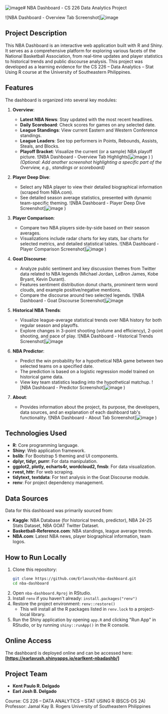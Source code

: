 ![image](https://github.com/user-attachments/assets/4db4fc18-7dee-494f-b2c9-677a3ca2592d)# NBA Dashboard - CS 226 Data Analytics Project

![NBA Dashboard - Overview Tab Screenshot]![image](https://github.com/user-attachments/assets/6a25b153-e46b-49c8-9cba-3d1b3b03aaf0)


## Project Description

This NBA Dashboard is an interactive web application built with R and Shiny. It serves as a comprehensive platform for exploring various facets of the National Basketball Association, from real-time updates and player statistics to historical trends and public discourse analysis. This project was developed as a learning evidence for the CS 226 – Data Analytics – Stat Using R course at the University of Southeastern Philippines.

## Features

The dashboard is organized into several key modules:

1.  **Overview**:
    *   **Latest NBA News**: Stay updated with the most recent headlines.
    *   **Daily Scoreboard**: Check scores for games on any selected date.
    *   **League Standings**: View current Eastern and Western Conference standings.
    *   **League Leaders**: See top performers in Points, Rebounds, Assists, Steals, and Blocks.
    *   **Playoff Bracket**: Visualize the current (or a sample) NBA playoff picture.
    ![NBA Dashboard - Overview Tab Highlights]![image](https://github.com/user-attachments/assets/1a2c25a2-0fb2-4c60-84ac-96b901f1d801)
)
)
    *(Optional: Add another screenshot highlighting a specific part of the Overview, e.g., standings or scoreboard)*

2.  **Player Deep Dive**:
    *   Select any NBA player to view their detailed biographical information (scraped from NBA.com).
    *   See detailed season average statistics, presented with dynamic team-specific theming.
    ![NBA Dashboard - Player Deep Dive Screenshot]![image](https://github.com/user-attachments/assets/1af1e5fe-8b6f-48d3-95ca-5e4efc066a97)
)

3.  **Player Comparison**:
    *   Compare two NBA players side-by-side based on their season averages.
    *   Visualizations include radar charts for key stats, bar charts for selected metrics, and detailed statistical tables.
    ![NBA Dashboard - Player Comparison Screenshot]![image](https://github.com/user-attachments/assets/fb6ad49a-990f-44bc-ad35-1ea82d2ba538)
)

4.  **Goat Discourse**:
    *   Analyze public sentiment and key discussion themes from Twitter data related to NBA legends (Michael Jordan, LeBron James, Kobe Bryant, Kevin Durant).
    *   Features sentiment distribution donut charts, prominent term word clouds, and example positive/negative mentions.
    *   Compare the discourse around two selected legends.
    ![NBA Dashboard - Goat Discourse Screenshot]![image](https://github.com/user-attachments/assets/642fb7ee-5856-4b18-a24d-271b06a9e2da
)

5.  **Historical NBA Trends**:
    *   Visualize league-average statistical trends over NBA history for both regular season and playoffs.
    *   Explore changes in 3-point shooting (volume and efficiency), 2-point shooting, and pace of play.
    ![NBA Dashboard - Historical Trends Screenshot]![image](https://github.com/user-attachments/assets/3d4207c0-c6a2-4dd6-be89-db0066ee8fc4)                                                                                                                                                                                                                                                                                                                                                                                                                                                                                                                                                                                                                                                                                                                                                  
6.  **NBA Predictor**:
    *   Predict the win probability for a hypothetical NBA game between two selected teams on a specified date.
    *   The prediction is based on a logistic regression model trained on historical game data.
    *   View key team statistics leading into the hypothetical matchup.
    ![NBA Dashboard - Predictor Screenshot]![image](https://github.com/user-attachments/assets/2fcc437e-b869-44f5-9c7f-e5b7efcade48)
)

7.  **About**:
    *   Provides information about the project, its purpose, the developers, data sources, and an explanation of each dashboard tab's functionality.
    ![NBA Dashboard - About Tab Screenshot]![image](https://github.com/user-attachments/assets/8f185d72-d909-4b91-9ab8-77337d5d4885)
)

## Technologies Used

*   **R**: Core programming language.
*   **Shiny**: Web application framework.
*   **bslib**: For Bootstrap 5 theming and UI components.
*   **dplyr, tidyr, purrr**: For data manipulation.
*   **ggplot2, plotly, echarts4r, wordcloud2, fmsb**: For data visualization.
*   **rvest, httr**: For web scraping.
*   **tidytext, textdata**: For text analysis in the Goat Discourse module.
*   **renv**: For project dependency management.

## Data Sources

Data for this dashboard was primarily sourced from:
*   **Kaggle**: NBA Database (for historical trends, predictor), NBA 24-25 Stats Dataset, NBA GOAT Twitter Dataset.
*   **Basketball-Reference.com**: NBA standings, league average trends.
*   **NBA.com**: Latest NBA news, player biographical information, team logos.

## How to Run Locally

1.  Clone this repository:
    ```bash
    git clone https://github.com/Erlavush/nba-dashboard.git
    cd nba-dashboard
    ```
2.  Open `nba-dashboard.Rproj` in RStudio.
3.  Install `renv` if you haven't already: `install.packages("renv")`
4.  Restore the project environment: `renv::restore()`
    *   This will install all the R packages listed in `renv.lock` to a project-local library.
5.  Run the Shiny application by opening `app.R` and clicking "Run App" in RStudio, or by running `shiny::runApp()` in the R console.

## Online Access

The dashboard is deployed online and can be accessed here:
**[https://earlavush.shinyapps.io/earlkent-nbadashb/]**

## Project Team
*   **Kent Paulo R. Delgado**
*   **Earl Josh B. Delgado**

Course: CS 226 – DATA ANALYTICS – STAT USING R (BSCS-DS 2A)
Professor: Jamal Kay B. Rogers
University of Southeastern Philippines
